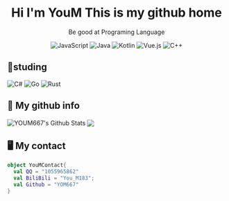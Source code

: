 <div>
  <h1 align="center">Hi I'm YouM This is my github home</h1>
</div>

<div align="center">
  <p align="center">Be good at Programing Language</p>
  <img alt="JavaScript" src="https://img.shields.io/badge/JavaScript-323330?style=for-the-badge&logo=javascript&logoColor=F7DF1E" />
  <img alt="Java" src="https://img.shields.io/badge/Java-ED8B00?style=for-the-badge&logo=java&logoColor=white" />
  <img alt="Kotlin" src="https://img.shields.io/badge/Kotlin-0095D5?&style=for-the-badge&logo=kotlin&logoColor=white" />
  <img alt="Vue.js" src="https://img.shields.io/badge/Vue.js-35495E?style=for-the-badge&logo=vuedotjs&logoColor=4FC08D" />
  <img alt="C++" src="https://img.shields.io/badge/C++-B0E0E6?style=for-the-badge&logo=cplusplus&logoColor=1E90FF" />
</div>

## 🔬studing
<p>
  <img alt="C#" src="https://img.shields.io/badge/Csharp-4169E1?style=for-the-badge&logo=csharp#&logoColor=B0C4DE" />
  <img alt="Go" src="https://img.shields.io/badge/Go-B0E0E6?style=for-the-badge&logo=go&logoColor=6495ED" />
  <img alt="Rust" src="https://img.shields.io/badge/Rust-DB7093?style=for-the-badge&logo=rust&logoColor=white" />
</p>

## 🌠 My github info 

<div>
  <img align="center" src="https://github-readme-stats.vercel.app/api?username=YOM667&theme=vue&show_icons=true&hide=stars&count_private=true" alt="YOUM667's Github Stats" />
<img align="center" src="https://github-readme-stats.vercel.app/api/top-langs/?username=YOM667&theme=vue&langs_count=6&layout=compact" />

</div>

## 🖥️ My contact 
```kotlin
object YouMContact{
  val QQ = "1055965862"
  val BiliBili = "You_M183";
  val Github = "YOM667"
}
```

